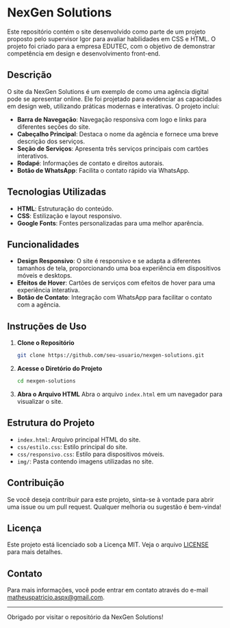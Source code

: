 # NexGen Solutions

Este repositório contém o site desenvolvido como parte de um projeto proposto pelo supervisor Igor para avaliar habilidades em CSS e HTML. O projeto foi criado para a empresa EDUTEC, com o objetivo de demonstrar competência em design e desenvolvimento front-end.

## Descrição

O site da NexGen Solutions é um exemplo de como uma agência digital pode se apresentar online. Ele foi projetado para evidenciar as capacidades em design web, utilizando práticas modernas e interativas. O projeto inclui:

- **Barra de Navegação**: Navegação responsiva com logo e links para diferentes seções do site.
- **Cabeçalho Principal**: Destaca o nome da agência e fornece uma breve descrição dos serviços.
- **Seção de Serviços**: Apresenta três serviços principais com cartões interativos.
- **Rodapé**: Informações de contato e direitos autorais.
- **Botão de WhatsApp**: Facilita o contato rápido via WhatsApp.

## Tecnologias Utilizadas

- **HTML**: Estruturação do conteúdo.
- **CSS**: Estilização e layout responsivo.
- **Google Fonts**: Fontes personalizadas para uma melhor aparência.

## Funcionalidades

- **Design Responsivo**: O site é responsivo e se adapta a diferentes tamanhos de tela, proporcionando uma boa experiência em dispositivos móveis e desktops.
- **Efeitos de Hover**: Cartões de serviços com efeitos de hover para uma experiência interativa.
- **Botão de Contato**: Integração com WhatsApp para facilitar o contato com a agência.

## Instruções de Uso

1. **Clone o Repositório**
    ```bash
    git clone https://github.com/seu-usuario/nexgen-solutions.git
    ```

2. **Acesse o Diretório do Projeto**
    ```bash
    cd nexgen-solutions
    ```

3. **Abra o Arquivo HTML**
    Abra o arquivo `index.html` em um navegador para visualizar o site.

## Estrutura do Projeto

- `index.html`: Arquivo principal HTML do site.
- `css/estilo.css`: Estilo principal do site.
- `css/responsivo.css`: Estilo para dispositivos móveis.
- `img/`: Pasta contendo imagens utilizadas no site.

## Contribuição

Se você deseja contribuir para este projeto, sinta-se à vontade para abrir uma issue ou um pull request. Qualquer melhoria ou sugestão é bem-vinda!

## Licença

Este projeto está licenciado sob a Licença MIT. Veja o arquivo [LICENSE](LICENSE) para mais detalhes.

## Contato

Para mais informações, você pode entrar em contato através do e-mail matheuspatricio.aspx@gmail.com.

---

Obrigado por visitar o repositório da NexGen Solutions!
